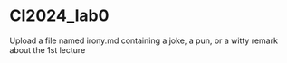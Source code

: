 # CI2024_lab0
Upload a file named irony.md containing a
joke, a pun, or a witty remark about the 1st
lecture

